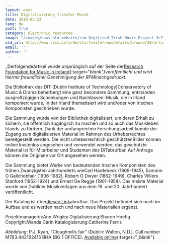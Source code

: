 ```yaml
---
layout: post
title: Digitalisierung Irischer Musik
date: 2016-05-23
lang: de
post: true
category: electronic_resources
image: "/images/news-old-website/csm_Digitized_Irish_Music_Project_9c7f404b4a.jpg"
old_url: http://www.rism.info/de/startseite/newsdetails/browse/38/article/64/digitized-irish-music-project.html
email: ''
author: ''
---
```


_DerfolgendeArtikel wurde ursprünglich auf der Seite der[Research Foundation for Music in Ireland](http://www.musicresearch.ie/?q=irishmusiccollection){:target="_blank"}veröffentlicht und wird hiermit freundlicher Genehmigung der RFMInachgedruckt:_

Die Bibliothek des DIT (Dublin Institute of Technology)Conservatory of Music & Drama beherbergt eine ganz besondere Sammlung, entstanden ausgroßzügigen Schenkungen und Nachlässen: Musik, die in Irland komponiert wurde, in der Irland thematisiert wird und/oder von irischen Komponisten geschrieben wurde.

Die Sammlung wurde von der Bibliothek digitalisiert, um deren Erhalt zu sichern, sie öffentlich zugänglich zu machen und so auch das Musikleben Irlands zu fördern. Dank der umfangreichen Forschungsarbeit konnte der Zugang zum digitalisierten Material im Rahmen des Urheberrechtes bereitgestellt werden. Die nicht urheberrechtlich geschütztenBilder können online kostenlos angesehen und verwendet werden; das geschützte Material ist für Mitarbeiter und Studenten des DITabrufbar. Auf Anfrage können die Originale vor Ort angesehen werden.

Die Sammlung bietet Werke von bedeutenden irischen Komponisten des frühen Zwanzigsten Jahrhunderts wieCarl Hardebeck (1869-1945), Eamonn O Gallchobhair (1906-1982), Robert O Dwyer (1862-1949), Charles Villiers Stanford (1852-1924) und Ernest De Regge (1901-1958). Das meiste Material wurde von Dubliner Musikverlagen aus dem 19. und 20. Jahrhundert veröffentlicht.

Der Katalog ist über[diesen Link](http://library.dit.ie/search/?searchtype=d&SORT=D&searcharg=digitized+irish+music-)abrufbar. Das Projekt befindet sich noch im Aufbau und es werden nach und nach neue Materialien ergänzt.

Projektmanagerin:Ann Wrigley
Digitalisierung:Sharon Hoefig
Copyright:Wanda Carin
Katalogisierung:Catherine Ferris

_Abbildung_: P.J. Ryan, "Cloughmills fair" (Dublin: Walton, N.D.). Call number M783.442162415 BHA (BG 1 OFFICE). [Available online](http://library.dit.ie/record=b1006802~S0){:target="_blank"}.
